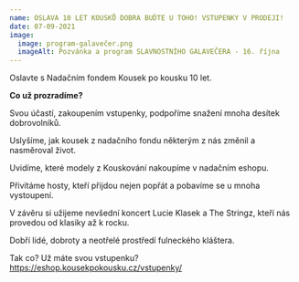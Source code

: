 ```yaml
---
name: OSLAVA 10 LET KOUSKŮ DOBRA BUĎTE U TOHO! VSTUPENKY V PRODEJI!
date: 07-09-2021
image:
  image: program-galavečer.png
  imageAlt: Pozvánka a program SLAVNOSTNÍHO GALAVEČERA - 16. října
---
```

Oslavte s Nadačním fondem Kousek po kousku 10 let. 

**Co už prozradíme?** 

Svou účastí, zakoupením vstupenky, podpoříme snažení mnoha desítek dobrovolníků.

Uslyšíme, jak kousek z nadačního fondu některým z nás změnil a nasměroval život.

Uvidíme, které modely z Kouskování nakoupíme v nadačním eshopu.

Přivítáme hosty, kteří přijdou nejen popřát a pobavíme se u mnoha vystoupení.

V závěru si užijeme nevšední koncert Lucie Klasek a The Stringz, kteří nás provedou od klasiky až k rocku.

Dobří lidé, dobroty a neotřelé prostředí fulneckého kláštera. 

Tak co? Už máte svou vstupenku?  https://eshop.kousekpokousku.cz/vstupenky/